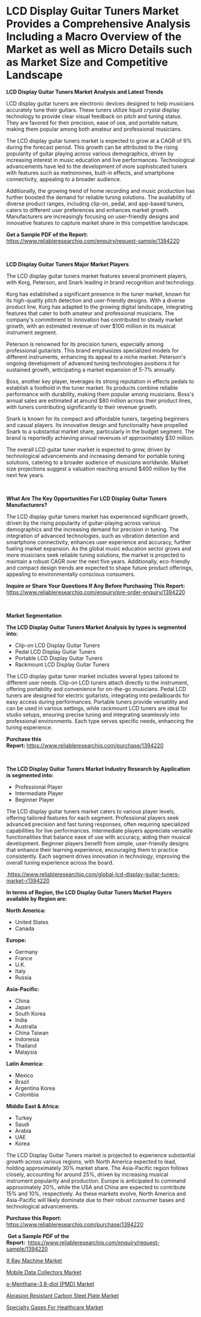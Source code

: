 <p><h1>LCD Display Guitar Tuners Market Provides a Comprehensive Analysis Including a Macro Overview of the Market as well as Micro Details such as Market Size and Competitive Landscape</h1></p><p><strong>LCD Display Guitar Tuners Market Analysis and Latest Trends</strong></p>
<p><p>LCD display guitar tuners are electronic devices designed to help musicians accurately tune their guitars. These tuners utilize liquid crystal display technology to provide clear visual feedback on pitch and tuning status. They are favored for their precision, ease of use, and portable nature, making them popular among both amateur and professional musicians.</p><p>The LCD display guitar tuners market is expected to grow at a CAGR of 9% during the forecast period. This growth can be attributed to the rising popularity of guitar playing across various demographics, driven by increasing interest in music education and live performances. Technological advancements have led to the development of more sophisticated tuners with features such as metronomes, built-in effects, and smartphone connectivity, appealing to a broader audience.</p><p>Additionally, the growing trend of home recording and music production has further boosted the demand for reliable tuning solutions. The availability of diverse product ranges, including clip-on, pedal, and app-based tuners, caters to different user preferences and enhances market growth. Manufacturers are increasingly focusing on user-friendly designs and innovative features to capture market share in this competitive landscape.</p></p>
<p><strong>Get a Sample PDF of the Report:&nbsp;</strong> <a href="https://www.reliableresearchiq.com/enquiry/request-sample/1394220">https://www.reliableresearchiq.com/enquiry/request-sample/1394220</a></p>
<p>&nbsp;</p>
<p><strong>LCD Display Guitar Tuners Major Market Players</strong></p>
<p><p>The LCD display guitar tuners market features several prominent players, with Korg, Peterson, and Snark leading in brand recognition and technology. </p><p>Korg has established a significant presence in the tuner market, known for its high-quality pitch detection and user-friendly designs. With a diverse product line, Korg has adapted to the growing digital landscape, integrating features that cater to both amateur and professional musicians. The company's commitment to innovation has contributed to steady market growth, with an estimated revenue of over $100 million in its musical instrument segment.</p><p>Peterson is renowned for its precision tuners, especially among professional guitarists. This brand emphasizes specialized models for different instruments, enhancing its appeal to a niche market. Peterson's ongoing development of advanced tuning technologies positions it for sustained growth, anticipating a market expansion of 5-7% annually.</p><p>Boss, another key player, leverages its strong reputation in effects pedals to establish a foothold in the tuner market. Its products combine reliable performance with durability, making them popular among musicians. Boss's annual sales are estimated at around $80 million across their product lines, with tuners contributing significantly to their revenue growth.</p><p>Snark is known for its compact and affordable tuners, targeting beginners and casual players. Its innovative design and functionality have propelled Snark to a substantial market share, particularly in the budget segment. The brand is reportedly achieving annual revenues of approximately $30 million.</p><p>The overall LCD guitar tuner market is expected to grow, driven by technological advancements and increasing demand for portable tuning solutions, catering to a broader audience of musicians worldwide. Market size projections suggest a valuation reaching around $400 million by the next few years.</p></p>
<p>&nbsp;</p>
<p><strong>What Are The Key Opportunities For LCD Display Guitar Tuners Manufacturers?</strong></p>
<p><p>The LCD display guitar tuners market has experienced significant growth, driven by the rising popularity of guitar-playing across various demographics and the increasing demand for precision in tuning. The integration of advanced technologies, such as vibration detection and smartphone connectivity, enhances user experience and accuracy, further fueling market expansion. As the global music education sector grows and more musicians seek reliable tuning solutions, the market is projected to maintain a robust CAGR over the next five years. Additionally, eco-friendly and compact design trends are expected to shape future product offerings, appealing to environmentally conscious consumers.</p></p>
<p><strong>Inquire or Share Your Questions If Any Before Purchasing This Report:</strong> <a href="https://www.reliableresearchiq.com/enquiry/pre-order-enquiry/1394220">https://www.reliableresearchiq.com/enquiry/pre-order-enquiry/1394220</a></p>
<p>&nbsp;</p>
<p><strong>Market Segmentation</strong></p>
<p><strong>The LCD Display Guitar Tuners Market Analysis by types is segmented into:</strong></p>
<p><ul><li>Clip-on LCD Display Guitar Tuners</li><li>Pedal LCD Display Guitar Tuners</li><li>Portable LCD Display Guitar Tuners</li><li>Rackmount LCD Display Guitar Tuners</li></ul></p>
<p><p>The LCD display guitar tuner market includes several types tailored to different user needs. Clip-on LCD tuners attach directly to the instrument, offering portability and convenience for on-the-go musicians. Pedal LCD tuners are designed for electric guitarists, integrating into pedalboards for easy access during performances. Portable tuners provide versatility and can be used in various settings, while rackmount LCD tuners are ideal for studio setups, ensuring precise tuning and integrating seamlessly into professional environments. Each type serves specific needs, enhancing the tuning experience.</p></p>
<p><strong>Purchase this Report:&nbsp;</strong><a href="https://www.reliableresearchiq.com/purchase/1394220">https://www.reliableresearchiq.com/purchase/1394220</a></p>
<p>&nbsp;</p>
<p><strong>The LCD Display Guitar Tuners Market Industry Research by Application is segmented into:</strong></p>
<p><ul><li>Professional Player</li><li>Intermediate Player</li><li>Beginner Player</li></ul></p>
<p><p>The LCD display guitar tuners market caters to various player levels, offering tailored features for each segment. Professional players seek advanced precision and fast tuning responses, often requiring specialized capabilities for live performances. Intermediate players appreciate versatile functionalities that balance ease of use with accuracy, aiding their musical development. Beginner players benefit from simple, user-friendly designs that enhance their learning experience, encouraging them to practice consistently. Each segment drives innovation in technology, improving the overall tuning experience across the board.</p></p>
<p><a href="https://www.reliableresearchiq.com/global-lcd-display-guitar-tuners-market-r1394220">&nbsp;https://www.reliableresearchiq.com/global-lcd-display-guitar-tuners-market-r1394220</a></p>
<p><strong>In terms of Region, the LCD Display Guitar Tuners Market Players available by Region are:</strong></p>
<p>
    <p> <strong> North America: </strong>
        <ul>
            <li>United States</li>
            <li>Canada</li>
        </ul>
        </p> 
    <p> <strong> Europe: </strong>
        <ul>
            <li>Germany</li>
            <li>France</li>
            <li>U.K.</li>
            <li>Italy</li>
            <li>Russia</li>
        </ul>
        </p> 
    <p> <strong> Asia-Pacific: </strong>
        <ul>
            <li>China</li>
            <li>Japan</li>
            <li>South Korea</li>
            <li>India</li>
            <li>Australia</li>
            <li>China Taiwan</li>
            <li>Indonesia</li>
            <li>Thailand</li>
            <li>Malaysia</li>
        </ul>
        </p> 
    <p> <strong> Latin America: </strong>
        <ul>
            <li>Mexico</li>
            <li>Brazil</li>
            <li>Argentina Korea</li>
            <li>Colombia</li>
        </ul>
        </p> 
    <p> <strong> Middle East & Africa: </strong>
        <ul>
            <li>Turkey</li>
            <li>Saudi</li>
            <li>Arabia</li>
            <li>UAE</li>
            <li>Korea</li>
        </ul>
    </p>
    </p>
<p><p>The LCD Display Guitar Tuners market is projected to experience substantial growth across various regions, with North America expected to lead, holding approximately 30% market share. The Asia-Pacific region follows closely, accounting for around 25%, driven by increasing musical instrument popularity and production. Europe is anticipated to command approximately 20%, while the USA and China are expected to contribute 15% and 10%, respectively. As these markets evolve, North America and Asia-Pacific will likely dominate due to their robust consumer bases and technological advancements.</p></p>
<p><strong>Purchase this Report: </strong><a href="https://www.reliableresearchiq.com/purchase/1394220">https://www.reliableresearchiq.com/purchase/1394220</a></p>
<p>&nbsp;<strong>Get a Sample PDF of the Report:&nbsp;&nbsp;</strong><a href="https://www.reliableresearchiq.com/enquiry/request-sample/1394220">https://www.reliableresearchiq.com/enquiry/request-sample/1394220</a></p>
<p><strong></strong></p>
<p><p><a href="https://www.linkedin.com/pulse/strategic-market-insights-global-x-ray-machine-2024-2031-hvoae?trackingId=6AaM0nSwSRS7oMPULb0fPw%3D%3D">X Ray Machine Market</a></p><p><a href="https://www.linkedin.com/pulse/mobile-data-collectors-market-size-share-growth-analysis-type-cstkf?trackingId=jHJLgB03QLWMGQtZdtdzOQ%3D%3D">Mobile Data Collectors Market</a></p><p><a href="https://issuu.com/reportprime-2/docs/p-menthane-38-diol-pmd-market-size-_ae972ae4e6fd9b">p-Menthane-3,8-diol (PMD) Market</a></p><p><a href="https://issuu.com/reportprime-2/docs/abrasion-resistant-carbon-steel-pla_ca212441c7ea3f">Abrasion Resistant Carbon Steel Plate Market</a></p><p><a href="https://github.com/ChristianClark406/Market-Research-Report-List-1/blob/main/specialty-gases-for-healthcare-market.md">Specialty Gases For Healthcare Market</a></p></p>